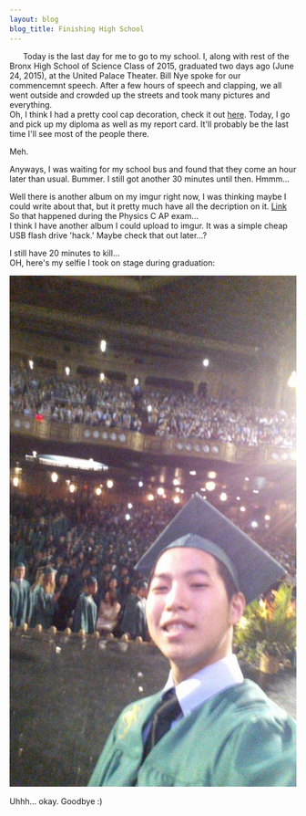```yaml
---
layout: blog
blog_title: Finishing High School
---
```

&nbsp;&nbsp;&nbsp;&nbsp;&nbsp;&nbsp;Today is the last day for me to go to my school. I, along with rest of the Bronx High School of Science Class of 2015, graduated two days ago (June 24, 2015), at the United Palace Theater. Bill Nye spoke for our commencemnt speech. After a few hours of speech and clapping, we all went outside and crowded up the streets and took many pictures and everything.  
Oh, I think I had a pretty cool cap decoration, check it out [here](http://imgur.com/a/2IZ3J).
Today, I go and pick up my diploma as well as my report card. It'll probably be the last time I'll see most of the people there.

Meh.

Anyways, I was waiting for my school bus and found that they come an hour later than usual. Bummer. I still got another 30 minutes until then.
Hmmm...

Well there is another album on my imgur right now, I was thinking maybe I could write about that, but it pretty much have all the decription on it. [Link](http://imgur.com/a/LvqYD)  
So that happened during the Physics C AP exam...  
I think I have another album I could upload to imgur. It was a simple cheap USB flash drive 'hack.' Maybe check that out later...?

I still have 20 minutes to kill...  
OH, here's my selfie I took on stage during graduation:

![Graduation Selfie](/images/graduation.jpg "Gotta graduate, but first, let me take a #selfie")

Uhhh... okay. Goodbye :)